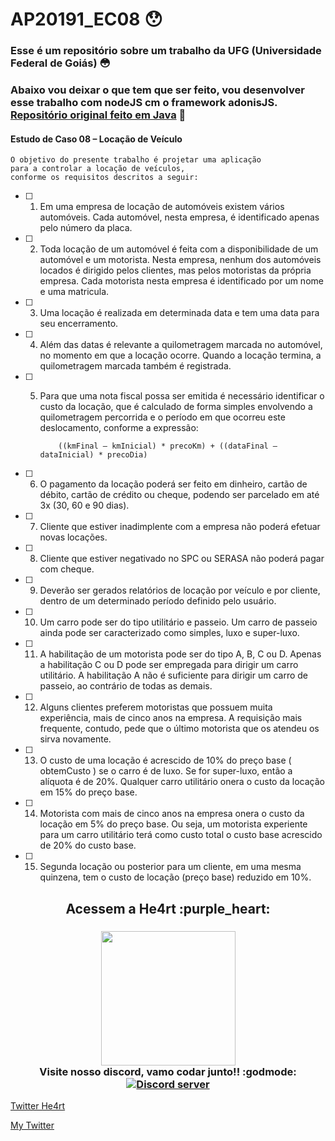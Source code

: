 # AP20191_EC08 :hushed:

### Esse é um repositório sobre um trabalho da UFG (Universidade Federal de Goiás) :flushed:

### Abaixo vou deixar o que tem que ser feito, vou desenvolver esse trabalho com nodeJS cm o framework adonisJS. [Repositório original feito em Java](https://github.com/gilmarioArantes/AP20191_EC08) :triumph:

#### Estudo de Caso 08 – Locação de Veículo

```
O objetivo do presente trabalho é projetar uma aplicação
para a controlar a locação de veículos,
conforme os requisitos descritos a seguir:
```

- [ ] 1. Em uma empresa de locação de automóveis existem vários automóveis. Cada automóvel, nesta empresa, é identificado apenas pelo número da placa.

- [ ] 2. Toda locação de um automóvel é feita com a disponibilidade de um automóvel e um motorista. Nesta empresa, nenhum dos automóveis locados é dirigido pelos clientes, mas pelos motoristas da própria empresa. Cada motorista nesta empresa é identificado por um nome e uma matricula.

- [ ] 3. Uma locação é realizada em determinada data e tem uma data para seu encerramento.
- [ ] 4. Além das datas é relevante a quilometragem marcada no automóvel, no momento em que a locação ocorre. Quando a locação termina, a quilometragem marcada também é registrada.
- [ ] 5.  Para que uma nota fiscal possa ser emitida é necessário identificar o custo da locação, que é calculado de forma simples envolvendo a quilometragem percorrida e o período em que ocorreu este deslocamento, conforme a expressão:

              ((kmFinal – kmInicial) * precoKm) + ((dataFinal – dataInicial) * precoDia)

* [ ] 6. O pagamento da locação poderá ser feito em dinheiro, cartão de débito, cartão de crédito ou cheque, podendo ser parcelado em até 3x (30, 60 e 90 dias).

* [ ] 7. Cliente que estiver inadimplente com a empresa não poderá efetuar novas locações.
* [ ] 8. Cliente que estiver negativado no SPC ou SERASA não poderá pagar com cheque.
* [ ] 9. Deverão ser gerados relatórios de locação por veículo e por cliente, dentro de um determinado período definido pelo usuário.
* [ ] 10. Um carro pode ser do tipo utilitário e passeio. Um carro de passeio ainda pode ser caracterizado como simples, luxo e super-luxo.
* [ ] 11. A habilitação de um motorista pode ser do tipo A, B, C ou D. Apenas a habilitação C ou D pode ser empregada para dirigir um carro utilitário. A habilitação A não é suficiente para dirigir um carro de passeio, ao contrário de todas as demais.
* [ ] 12. Alguns clientes preferem motoristas que possuem muita experiência, mais de cinco anos na empresa. A requisição mais frequente, contudo, pede que o último motorista que os atendeu os sirva novamente.
* [ ] 13. O custo de uma locação é acrescido de 10% do preço base ( obtemCusto ) se o carro é de luxo. Se for super-luxo, então a alíquota é de 20%. Qualquer carro utilitário onera o custo da locação em 15% do preço base.
* [ ] 14. Motorista com mais de cinco anos na empresa onera o custo da locação em 5% do preço base. Ou seja, um motorista experiente para um carro utilitário terá como custo total o custo base acrescido de 20% do custo base.
* [ ] 15. Segunda locação ou posterior para um cliente, em uma mesma quinzena, tem o custo de locação (preço base) reduzido em 10%.

<h2 align="center">
  Acessem a He4rt :purple_heart:
</h2>

<h3 align="center">
  <img src="https://heartdevs.com/wp-content/uploads/2018/12/logo.png" width="215"><br>
    Visite nosso discord, vamo codar junto!! :godmode:
	<a href="https://discord.io/He4rt" target="_blank">
	<img src="https://discordapp.com/api/guilds/452926217558163456/embed.png" alt="Discord server"/></a><br>
</h3>

[Twitter He4rt](https://twitter.com/He4rtDevs)

[My Twitter](https://twitter.com/m7Aei_He4rt)
